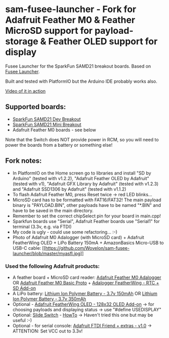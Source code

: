 # sam-fusee-launcher - Fork for Adafruit Feather M0 & Feather MicroSD support for payload-storage & Feather OLED support for display
Fusee Launcher for the SparkFun SAMD21 breakout boards. Based on [Fusee Launcher](https://github.com/reswitched/fusee-launcher).

Built and tested with PlatformIO but the Arduino IDE probably works also.

[Video of it in action](https://i.imgur.com/sbv75wV.mp4)

## Supported boards:
- [SparkFun SAMD21 Dev Breakout](https://www.sparkfun.com/products/13672)
- [SparkFun SAMD21 Mini Breakout](https://www.sparkfun.com/products/13664)
- Adafruit Feather M0 boards - see below

Note that the Switch does NOT provide power in RCM, so you will need to power the boards from a battery or something else!

## Fork notes:
- In PlatformIO on the Home screen go to libraries and install "SD by Arduino" (tested with v1.2.2), "Adafruit Feather OLED by Adafruit" (tested with v1), "Adafruit GFX Library by Adafruit" (tested with v1.2.3) and "Adafruit SSD1306 by Adafruit" (tested with v1.1.2)
- To flash Adafruit Feather M0, press Reset twice -> red LED blinks...
- MicroSD card has to be formatted with FAT16/FAT32! The main payload binary is "PAYLOAD.BIN", other payloads have to be named "*.BIN" and have to be saved in the main directory.
- Remember to set the correct chipSelect pin for your board in main.cpp! 
- Sparkfun boards use "Serial", Adafruit Feather boards use "Serial1" for terminal (3.3v, e.g. via FTDI)
- My code is ugly - could use some refactoring... :-)
- Photo of Adafruit M0 Adalogger (with MicroSD card) + Adafruit FeatherWing OLED + LiPo Battery 150mA + AmazonBasics Micro-USB to USB-C cable:
[[https://github.com/Wovelon/sam-fusee-launcher/blob/master/myasfl.jpg]]

### Used the following Adafruit products:
- A feather board + MicroSD card reader: [Adafruit Feather M0 Adalogger](https://www.adafruit.com/product/2796) OR [Adafruit Feather M0 Basic Proto](https://www.adafruit.com/product/2772) + [Adalogger FeatherWing - RTC + SD Add-on](https://www.adafruit.com/product/2922)
- A LiPo battery: [Lithium Ion Polymer Battery - 3.7v 150mAh](https://www.adafruit.com/product/1317) OR [Lithium Ion Polymer Battery - 3.7v 350mAh](https://www.adafruit.com/product/2750)
- Optional - [Adafruit FeatherWing OLED - 128x32 OLED Add-on](https://www.adafruit.com/product/2900) -> for choosing payloads and displaying status -> use "#define USEDISPLAY"
- Optional: [Slide Switch](https://www.adafruit.com/product/805) - [HowTo](https://io.adafruit.com/blog/tip/2016/12/14/feather-power-switch/) -> Haven't tried this one but may be useful :-)
- Optional - for serial console: [Adafruit FTDI Friend + extras - v1.0](https://www.adafruit.com/product/284) -> ATTENTION: Set VCC out to 3.3v!
